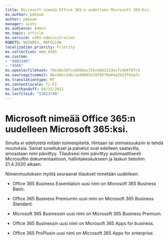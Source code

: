 ```yaml
---
title: Microsoft nimeää Office 365:n uudelleen Microsoft 365:ksi.
ms.author: pebaum
author: pebaum
manager: scotv
ms.audience: Admin
ms.topic: article
ms.service: o365-administration
ROBOTS: NOINDEX, NOFOLLOW
localization_priority: Priority
ms.collection: Adm_O365
ms.custom:
- "9002346"
- "4566"
ms.openlocfilehash: 70e10e39fce4660ac755cb68322decfc9d4f0fc9
ms.sourcegitcommit: 8bc60ec34bc1e40685e3976576e04a2623f63a7c
ms.translationtype: MT
ms.contentlocale: fi-FI
ms.lasthandoff: 04/15/2021
ms.locfileid: "51823748"
---
```

# <a name="microsoft-is-renaming-office-365-to-microsoft-365"></a>Microsoft nimeää Office 365:n uudelleen Microsoft 365:ksi.

Sinulta ei edellytetä mitään toimenpiteitä. Hintaan tai ominaisuuksiin ei tehdä muutoksia. Samat sovellukset ja palvelut ovat edelleen saatavilla, ainoastaan nimi päivittyy. Tilauksesi nimi päivittyy automaattisesti Microsoftin dokumentaatioon, hallintakeskukseen ja laskun tietoihin 21.4.2020 alkaen.

Nimenmuutoksen myötä seuraavat tilaukset nimetään uudelleen:

- Office 365 Business Essentialsin uusi nimi on Microsoft 365 Business Basic.

- Office 365 Business Premiumin uusi nimi on Microsoft 365 Business Standard.

- Microsoft 365 Businessin uusi nimi on Microsoft 365 Business Premium.

- Office 365 Businessin uusi nimi on Microsoft 365 Apps for business.

- Office 365 ProPlusin uusi nimi on Microsoft 365 Apps for enterprise.
